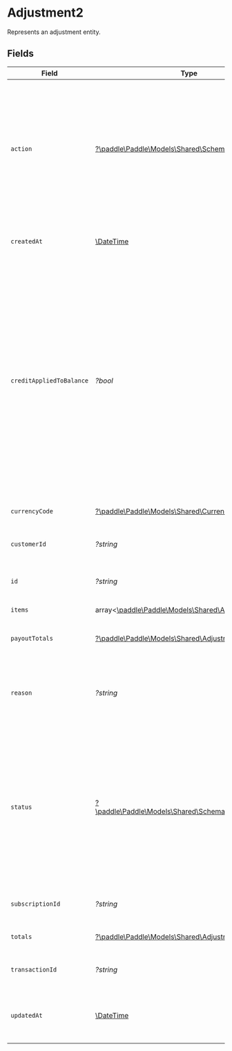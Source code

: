 # Adjustment2

Represents an adjustment entity.


## Fields

| Field                                                                                                                                                                                                                                                                                                                                                                                                  | Type                                                                                                                                                                                                                                                                                                                                                                                                   | Required                                                                                                                                                                                                                                                                                                                                                                                               | Description                                                                                                                                                                                                                                                                                                                                                                                            | Example                                                                                                                                                                                                                                                                                                                                                                                                |
| ------------------------------------------------------------------------------------------------------------------------------------------------------------------------------------------------------------------------------------------------------------------------------------------------------------------------------------------------------------------------------------------------------ | ------------------------------------------------------------------------------------------------------------------------------------------------------------------------------------------------------------------------------------------------------------------------------------------------------------------------------------------------------------------------------------------------------ | ------------------------------------------------------------------------------------------------------------------------------------------------------------------------------------------------------------------------------------------------------------------------------------------------------------------------------------------------------------------------------------------------------ | ------------------------------------------------------------------------------------------------------------------------------------------------------------------------------------------------------------------------------------------------------------------------------------------------------------------------------------------------------------------------------------------------------ | ------------------------------------------------------------------------------------------------------------------------------------------------------------------------------------------------------------------------------------------------------------------------------------------------------------------------------------------------------------------------------------------------------ |
| `action`                                                                                                                                                                                                                                                                                                                                                                                               | [?\paddle\Paddle\Models\Shared\SchemaAction](../../models/shared/SchemaAction.md)                                                                                                                                                                                                                                                                                                                      | :heavy_minus_sign:                                                                                                                                                                                                                                                                                                                                                                                     | How this adjustment impacts the related transaction. `refund` adjustments must be approved by Paddle, and are created with the status `pending_approval`. `chargeback` and `chargeback_warning` adjustments are created automatically by Paddle.                                                                                                                                                       |                                                                                                                                                                                                                                                                                                                                                                                                        |
| `createdAt`                                                                                                                                                                                                                                                                                                                                                                                            | [\DateTime](https://www.php.net/manual/en/class.datetime.php)                                                                                                                                                                                                                                                                                                                                          | :heavy_minus_sign:                                                                                                                                                                                                                                                                                                                                                                                     | RFC 3339 datetime string of when this entity was created. Set automatically by Paddle.                                                                                                                                                                                                                                                                                                                 | 2024-10-12T07:20:50.52Z                                                                                                                                                                                                                                                                                                                                                                                |
| `creditAppliedToBalance`                                                                                                                                                                                                                                                                                                                                                                               | *?bool*                                                                                                                                                                                                                                                                                                                                                                                                | :heavy_minus_sign:                                                                                                                                                                                                                                                                                                                                                                                     | Whether this adjustment was applied to the related customer's credit balance. Only returned for `credit` adjustments.<br/><br/>`false` when the related transaction `collection_mode` is `manual` and its `status` is `billed`. The adjustment is used<br/>to reduce the `balance` due on the the transaction. <br/><br/>`true` for automatically-collected transactions and `completed` <br/>manually-collected transactions. |                                                                                                                                                                                                                                                                                                                                                                                                        |
| `currencyCode`                                                                                                                                                                                                                                                                                                                                                                                         | [?\paddle\Paddle\Models\Shared\CurrencyCode2](../../models/shared/CurrencyCode2.md)                                                                                                                                                                                                                                                                                                                    | :heavy_minus_sign:                                                                                                                                                                                                                                                                                                                                                                                     | Supported three-letter ISO 4217 currency code.                                                                                                                                                                                                                                                                                                                                                         |                                                                                                                                                                                                                                                                                                                                                                                                        |
| `customerId`                                                                                                                                                                                                                                                                                                                                                                                           | *?string*                                                                                                                                                                                                                                                                                                                                                                                              | :heavy_minus_sign:                                                                                                                                                                                                                                                                                                                                                                                     | Unique Paddle ID for this customer entity, prefixed with `ctm_`.                                                                                                                                                                                                                                                                                                                                       | ctm_01grnn4zta5a1mf02jjze7y2ys                                                                                                                                                                                                                                                                                                                                                                         |
| `id`                                                                                                                                                                                                                                                                                                                                                                                                   | *?string*                                                                                                                                                                                                                                                                                                                                                                                              | :heavy_minus_sign:                                                                                                                                                                                                                                                                                                                                                                                     | Unique Paddle ID for this adjustment entity, prefixed with `adj_`.                                                                                                                                                                                                                                                                                                                                     | adj_01gya6twkp8y0tv1e19rsgst9m                                                                                                                                                                                                                                                                                                                                                                         |
| `items`                                                                                                                                                                                                                                                                                                                                                                                                | array<[\paddle\Paddle\Models\Shared\AdjustmentItem](../../models/shared/AdjustmentItem.md)>                                                                                                                                                                                                                                                                                                            | :heavy_minus_sign:                                                                                                                                                                                                                                                                                                                                                                                     | List of items on this adjustment.                                                                                                                                                                                                                                                                                                                                                                      |                                                                                                                                                                                                                                                                                                                                                                                                        |
| `payoutTotals`                                                                                                                                                                                                                                                                                                                                                                                         | [?\paddle\Paddle\Models\Shared\AdjustmentPayoutTotals](../../models/shared/AdjustmentPayoutTotals.md)                                                                                                                                                                                                                                                                                                  | :heavy_minus_sign:                                                                                                                                                                                                                                                                                                                                                                                     | Breakdown of how this adjustment affects your payout balance.                                                                                                                                                                                                                                                                                                                                          |                                                                                                                                                                                                                                                                                                                                                                                                        |
| `reason`                                                                                                                                                                                                                                                                                                                                                                                               | *?string*                                                                                                                                                                                                                                                                                                                                                                                              | :heavy_minus_sign:                                                                                                                                                                                                                                                                                                                                                                                     | Why this adjustment was created. Appears in the Paddle Dashboard. Retained for record-keeping purposes.                                                                                                                                                                                                                                                                                                |                                                                                                                                                                                                                                                                                                                                                                                                        |
| `status`                                                                                                                                                                                                                                                                                                                                                                                               | [?\paddle\Paddle\Models\Shared\SchemaStatusAdjustment](../../models/shared/SchemaStatusAdjustment.md)                                                                                                                                                                                                                                                                                                  | :heavy_minus_sign:                                                                                                                                                                                                                                                                                                                                                                                     | Status of this adjustment. Set automatically by Paddle. <br/><br/>`refund` adjustments must be approved by Paddle, and are created with the status `pending_approval` <br/>until they move to `approved` or `rejected` on review.  `credit` adjustments are created with the status `approved`.                                                                                                        |                                                                                                                                                                                                                                                                                                                                                                                                        |
| `subscriptionId`                                                                                                                                                                                                                                                                                                                                                                                       | *?string*                                                                                                                                                                                                                                                                                                                                                                                              | :heavy_minus_sign:                                                                                                                                                                                                                                                                                                                                                                                     | Unique Paddle ID for this subscription entity, prefixed with `sub_`.                                                                                                                                                                                                                                                                                                                                   | sub_01h04vsc0qhwtsbsxh3422wjs4                                                                                                                                                                                                                                                                                                                                                                         |
| `totals`                                                                                                                                                                                                                                                                                                                                                                                               | [?\paddle\Paddle\Models\Shared\AdjustmentTotals](../../models/shared/AdjustmentTotals.md)                                                                                                                                                                                                                                                                                                              | :heavy_minus_sign:                                                                                                                                                                                                                                                                                                                                                                                     | Breakdown of the total for an adjustment.                                                                                                                                                                                                                                                                                                                                                              |                                                                                                                                                                                                                                                                                                                                                                                                        |
| `transactionId`                                                                                                                                                                                                                                                                                                                                                                                        | *?string*                                                                                                                                                                                                                                                                                                                                                                                              | :heavy_minus_sign:                                                                                                                                                                                                                                                                                                                                                                                     | Unique Paddle ID for this transaction entity, prefixed with `txn_`.                                                                                                                                                                                                                                                                                                                                    | txn_01h04vsbhqc62t8hmd4z3b578c                                                                                                                                                                                                                                                                                                                                                                         |
| `updatedAt`                                                                                                                                                                                                                                                                                                                                                                                            | [\DateTime](https://www.php.net/manual/en/class.datetime.php)                                                                                                                                                                                                                                                                                                                                          | :heavy_minus_sign:                                                                                                                                                                                                                                                                                                                                                                                     | RFC 3339 datetime string of when this entity was updated. Set automatically by Paddle.                                                                                                                                                                                                                                                                                                                 | 2024-10-13T07:20:50.52Z                                                                                                                                                                                                                                                                                                                                                                                |